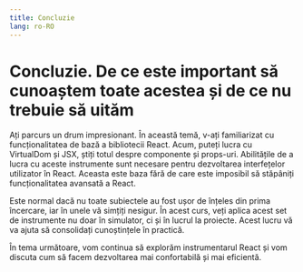 ```yaml
---
title: Concluzie
lang: ro-RO
---
```


# Concluzie. De ce este important să cunoaștem toate acestea și de ce nu trebuie să uităm

Ați parcurs un drum impresionant. În această temă, v-ați familiarizat cu funcționalitatea de bază a bibliotecii React. Acum, puteți lucra cu VirtualDom și JSX, știți totul despre componente și props-uri. Abilitățile de a lucra cu aceste instrumente sunt necesare pentru dezvoltarea interfețelor utilizator în React. Aceasta este baza fără de care este imposibil să stăpâniți funcționalitatea avansată a React.

Este normal dacă nu toate subiectele au fost ușor de înțeles din prima încercare, iar în unele vă simțiți nesigur. În acest curs, veți aplica acest set de instrumente nu doar în simulator, ci și în lucrul la proiecte. Acest lucru vă va ajuta să consolidați cunoștințele în practică.

În tema următoare, vom continua să explorăm instrumentarul React și vom discuta cum să facem dezvoltarea mai confortabilă și mai eficientă.